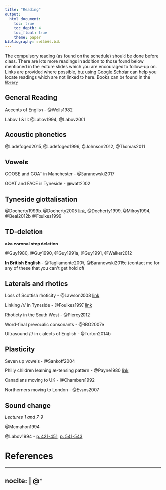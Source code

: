 ```yaml
---
title: "Reading"
output: 
  html_document:
    toc: true
    toc_depth: 4
    toc_float: true
    theme: paper
bibliography: sel3094.bib
---
```





The compulsory reading (as found on the schedule) should be done before class.  There are lots more readings in addition to those found below mentioned in the lecture slides which you are encouraged to follow-up on.  Links are provided where possible, but using [Google Scholar](https://scholar.google.co.uk/) can help you locate readings which are not linked to here.  Books can be found in the [library](https://www.ncl.ac.uk/library/) 

<!-- The recommended follow-up reading below is non-compulsory and is to supplement your learning.  I recommend completing at least one follow-up reading per week.  Links are provided where possible, but using [Google Scholar](https://scholar.google.co.uk/) can help you locate readings which are not linked to here.  Books can be found in the [library](https://www.ncl.ac.uk/library/). -->

## General Reading
Accents of English - @Wells1982

Labov I & II: @Labov1994, @Labov2001

## Acoustic phonetics
@Ladefoged2015, @Ladefoged1996, @Johnson2012, @Thomas2011

## Vowels
GOOSE and GOAT in Manchester - @Baranowski2017

GOAT and FACE in Tyneside - @watt2002

## Tyneside glottalisation

@Docherty1999b, @Docherty2005 [link](https://newcastle-my.sharepoint.com/:b:/g/personal/ndmt5_newcastle_ac_uk/Ea0-68cyqEZGjA48zzZ9P0IBIdhYlD8lWUMfBirug_EfbA?e=ZmdTOx), @Docherty1999, @Milroy1994, @Beal2012b @Foulkes1999

## TD-deletion
**aka coronal stop deletion**

@Guy1980, @Guy1990, @Guy1991a, @Guy1991, @Walker2012

**In British English** - @Tagliamonte2005, @Baranowski2015c (contact me for any of these that you can't get hold of)

## Laterals and rhotics

Loss of Scottish rhoticity - @Lawson2008 [link](https://repository.upenn.edu/cgi/viewcontent.cgi?article=1060&context=pwpl)

Linking /r/ in Tyneside - @Foulkes1997 [link](https://repository.upenn.edu/pwpl/vol4/iss1/16/0)

Rhoticty in the South West - @Piercy2012

Word-final prevocalic consonants - @RBO2007e 

Ultrasound /l/ in dialects of English - @Turton2014b

## Plasticity

Seven up vowels - @Sankoff2004

Philly children learning æ-tensing pattern - @Payne1980 [link](https://newcastle-my.sharepoint.com/:b:/g/personal/ndmt5_newcastle_ac_uk/EbXWQ3ne67hCvcdCaw4j_h0Bh20VDmxhol4NTElwJjNYqQ?e=9QeAgz)

Canadians moving to UK - @Chambers1992

Northerners moving to London - @Evans2007

## Sound change
*Lectures 1 and 7-9*

@Mcmahon1994

@Labov1994 - [p. 421-451](https://newcastle-my.sharepoint.com/:b:/g/personal/ndmt5_newcastle_ac_uk/EdfWnSyiGopDtb52Rt4pZcQBpUgwLEG28uUvGY2JyGS4Ww?e=QRniWW), [p. 541-543](https://newcastle-my.sharepoint.com/:b:/g/personal/ndmt5_newcastle_ac_uk/EVVfJwFYZOhJtFhKovpFqSUBJKhGZ3PO0LfNoAhhwZBK0A?e=w9brUf)      

# References

---
nocite: | 
  @*
---
